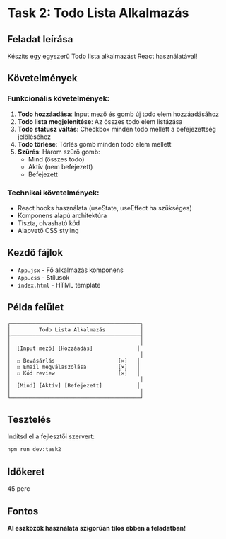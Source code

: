 # Task 2: Todo Lista Alkalmazás

## Feladat leírása

Készíts egy egyszerű Todo lista alkalmazást React használatával!

## Követelmények

### Funkcionális követelmények:

1. **Todo hozzáadása**: Input mező és gomb új todo elem hozzáadásához
2. **Todo lista megjelenítése**: Az összes todo elem listázása
3. **Todo státusz váltás**: Checkbox minden todo mellett a befejezettség jelöléséhez
4. **Todo törlése**: Törlés gomb minden todo elem mellett
5. **Szűrés**: Három szűrő gomb:
   - Mind (összes todo)
   - Aktív (nem befejezett)
   - Befejezett

### Technikai követelmények:

- React hooks használata (useState, useEffect ha szükséges)
- Komponens alapú architektúra
- Tiszta, olvasható kód
- Alapvető CSS styling

## Kezdő fájlok

- `App.jsx` - Fő alkalmazás komponens
- `App.css` - Stílusok
- `index.html` - HTML template

## Példa felület

```
┌─────────────────────────────────────────┐
│         Todo Lista Alkalmazás           │
├─────────────────────────────────────────┤
│                                         │
│  [Input mező] [Hozzáadás]              │
│                                         │
│  ☐ Bevásárlás                    [×]   │
│  ☑ Email megválaszolása          [×]   │
│  ☐ Kód review                    [×]   │
│                                         │
│  [Mind] [Aktív] [Befejezett]           │
│                                         │
└─────────────────────────────────────────┘
```

## Tesztelés

Indítsd el a fejlesztői szervert:
```bash
npm run dev:task2
```

## Időkeret
45 perc

## Fontos
**AI eszközök használata szigorúan tilos ebben a feladatban!**